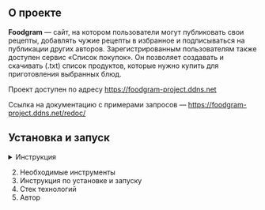 ## О проекте
**Foodgram** — сайт, на котором пользователи могут публиковать свои рецепты, добавлять чужие рецепты в избранное и подписываться на публикации других авторов. Зарегистрированным пользователям также доступен сервис «Список покупок». Он позволяет создавать и скачивать (.txt) список продуктов, которые нужно купить для приготовления выбранных блюд.

Проект доступен по адресу https://foodgram-project.ddns.net

Ссылка на документацию с примерами запросов — https://foodgram-project.ddns.net/redoc/

## Установка и запуск
<details>
<summary>Инструкция</summary>

1. Форкнуть, клонировать репозиторий и перейти в корневую директорию проекта

```bash
git clone <ваша ссылка>
```

```bash
cd foodgram/
```

2. Создать .env файл в корневой директории по образцу

```env
# for settings.py

SECRET_KEY=Your secret key
DEBUG=True or any text for False
SERVER_IP=Your server ip
DOMAIN=Your domain

# for db

POSTGRES_DB=your_db
POSTGRES_USER=your_db_user
POSTGRES_PASSWORD=your_db_password
DB_HOST=your_db_host
DB_PORT=your_db_port

# for compose

USERNAME=Your username on DockerHub for images
GATEWAY_PORTS=Gateway ports
```

3. Добавить следующие секреты в настройкайх проекта на GitHub:
   - DOCKER_USERNAME — Ваш логин на DockerHub
   - DOCKER_PASSWORD — Ваш пароль на DockerHub
   - USER — Имя пользователя на удаленном сервере
   - HOST — IP-адрес вашего сервера
   - SSH_KEY — Закрытый SSH ключ для доступа к удаленному серверу
   - SSH_PASSPHRASE — Passphrase для закрытого ключа
   - TELEGRAM_TO — ID телеграм-аккаунта, на который будут приходить уведомления
   - TELEGRAM_TOKEN — Токен от вашего телеграм-бота, с которого планируете получать уведомления

> [!NOTE]
> Если не планируете получать уведомления в телеграм, то последние два секрета можно не добавлять, но в таком случае потребуется убрать блок send_message в файле .github/workflows/main.yml (строка 143).


. Запустить docker-compose

```bash
docker compose -f docker-compose.production.yml up -d
```

. Выполнить миграции, собрать статику и заполнить бд подготовленными данными

```
Для выполнения команд могут потребоваться права администратора, в таком случае достаточно перед каждой командой прописать sudo
```

```bash
docker compose -f docker-compose.production.yml exec backend python manage.py migrate

docker compose -f docker-compose.production.yml exec backend python manage.py collectstatic
docker compose -f docker-compose.production.yml exec backend cp -r /app/collected_static/. /backend_static/static/
docker compose -f docker-compose.production.yml exec backend cp -r /app/docs/. /backend_static/static/redoc/

docker compose -f docker-compose.production.yml exec backend python manage.py load_tags_data
docker compose -f docker-compose.production.yml exec backend python manage.py load_ingredients_data
```


</details>

2. Необходимые инструменты
3. Инструкция по установке и запуску
5. Стек технологий
6. Автор
